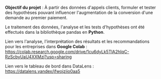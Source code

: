 **Objectif du projet** : 
À partir des données d'appels clients, formuler et tester des hypothèses pouvant influencer l'augmentation de la conversion d'une demande au premier paiement.

Le traitement des données, l'analyse et les tests d'hypothèses ont été effectués dans la bibliothèque pandas en **Python**.

Lien vers l'analyse, l'interprétation des résultats et les recommandations pour les entreprises dans **Google Colab** : https://colab.research.google.com/drive/1cu6dyLk5TlA2hIqC-RzScbyUaU4XXMzj?usp=sharing

Lien vers le tableau de bord dans DataLens : https://datalens.yandex/jfwojziio0aa5
